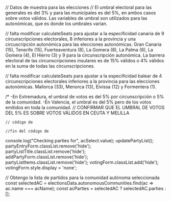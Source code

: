 // Datos de muestra para las elecciones
// El umbral electoral para las generales es del 3% y para las municipales es del 5%, en ambos casos sobre votos válidos. Las variables de umbral son utilizados para las autonómicas, que es donde los umbrales varían.

// falta modificar calculateSeats para ajustar a la especificidad canaria de 9 circunscripciones electorales, 8 inferiores a la provincia y una circuscripción autonómica para las elecciones autonómicas. Gran Canaria (15), Tenerife (15), Fuerteaventura (8), La Gomera (8), La Palma (8), La Gomera (4), El Hierro (3) y 9 para la circunscripción autonómica. La barrera electoral de las circunscripciones insulares es de 15% válidos o 4% válidos en la suma de todas las circunscripciones.

// falta modificar calculateSeats para ajustar a la especificidad balear de 4 circunscripciones electorales inferiores a la provincia para las elecciones autonómicas. Mallorca (33), Menorca (13), Eivissa (12) y Formentera (1).

/*
-En Extremadura, el umbral de votos es del 5% por circunscripción o 5% de la comunidad.
-En Valencia, el umbral es del 5% pero de los votos emitidos en toda la comunidad.
// CONFIRMAR QUE EL UMBRAL DE VOTOS DEL 5% ES SOBRE VOTOS VÁLIDOS EN CEUTA Y MELILLA


```
// código de 

//fin del código de 
```
  console.log("Checking parties for", acSelect.value);
updatePartyList();
      partyEntryForm.classList.remove('hide');
      partyListTitle.classList.remove('hide');
      addPartyForm.classList.remove('hide');
      partyListItems.classList.remove('hide');
      votingForm.classList.add('hide');
      votingForm.style.display = 'none';

// Obtengo la lista de partidos para la comunidad autónoma seleccionada
  const selectedAC = electionsData.autonomousCommunities.find(ac => ac.name === acName);
  const acParties = selectedAC ? selectedAC.parties : [];